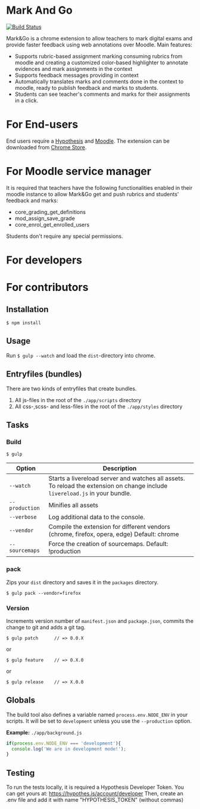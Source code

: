 # Mark And Go
[![Build Status](https://travis-ci.com/haritzmedina/MarkAndGo.svg?branch=master)](https://travis-ci.com/haritzmedina/MarkAndGo)

Mark&Go is a chrome extension to allow teachers to mark digital exams and provide faster feedback using web annotations over Moodle.
Main features:
* Supports rubric-based assignment marking consuming rubrics from moodle and creating a customized color-based highlighter to annotate evidences and mark assignments in the context
* Supports feedback messages providing in context
* Automatically translates marks and comments done in the context to moodle, ready to publish feedback and marks to students.
* Students can see teacher's comments and marks for their assignments in a click.

# For End-users

End users require a [Hypothesis](https://hypothes.is/) and [Moodle](https://moodle.org/). The extension can be downloaded from [Chrome Store](https://chrome.google.com/webstore/detail/highlightgo/bihmalipgnlomidlpekdnoohiejppfmo).

# For Moodle service manager

It is required that teachers have the following functionalities enabled in their moodle instance to allow Mark&Go get and push rubrics and students' feedback and marks:
* core_grading_get_definitions
* mod_assign_save_grade
* core_enrol_get_enrolled_users

Students don't require any special permissions.

# For developers


# For contributors


## Installation

	$ npm install

## Usage

Run `$ gulp --watch` and load the `dist`-directory into chrome.

## Entryfiles (bundles)

There are two kinds of entryfiles that create bundles.

1. All js-files in the root of the `./app/scripts` directory
2. All css-,scss- and less-files in the root of the `./app/styles` directory

## Tasks

### Build

    $ gulp


| Option         | Description                                                                                                                                           |
|----------------|-------------------------------------------------------------------------------------------------------------------------------------------------------|
| `--watch`      | Starts a livereload server and watches all assets. <br>To reload the extension on change include `livereload.js` in your bundle.                      |
| `--production` | Minifies all assets                                                                                                                                   |
| `--verbose`    | Log additional data to the console.                                                                                                                   |
| `--vendor`     | Compile the extension for different vendors (chrome, firefox, opera, edge)  Default: chrome                                                                 |
| `--sourcemaps` | Force the creation of sourcemaps. Default: !production                                                                                                |


### pack

Zips your `dist` directory and saves it in the `packages` directory.

    $ gulp pack --vendor=firefox

### Version

Increments version number of `manifest.json` and `package.json`,
commits the change to git and adds a git tag.


    $ gulp patch      // => 0.0.X

or

    $ gulp feature    // => 0.X.0

or

    $ gulp release    // => X.0.0


## Globals

The build tool also defines a variable named `process.env.NODE_ENV` in your scripts. It will be set to `development` unless you use the `--production` option.


**Example:** `./app/background.js`

```javascript
if(process.env.NODE_ENV === 'development'){
  console.log('We are in development mode!');
}
```

## Testing

To run the tests locally, it is required a Hypothesis Developer Token. You can get yours at: https://hypothes.is/account/developer
Then, create an .env file and add it with name "HYPOTHESIS_TOKEN" (without commas)




